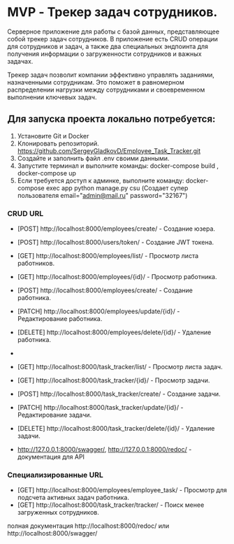 # MVP - Трекер задач сотрудников.  

Cерверное приложение для работы с базой данных, представляющее собой трекер задач сотрудников. В приложение есть CRUD операции для сотрудников и задач, а также два специальных эндпоинта для получения информации о загруженности сотрудников и важных задачах.

Трекер задач позволит компании эффективно управлять заданиями, назначенными сотрудникам. Это поможет в равномерном распределении нагрузки между сотрудниками и своевременном выполнении ключевых задач.

## Для запуска проекта локально потребуется:
1. Установите Git и Docker
2. Клонировать репозиторий. https://github.com/SergeyGladkovD/Employee_Task_Tracker.git
3. Создайте и заполнить файл .env своими данными.
4. Запустите терминал и выполните команды: docker-compose build  , docker-compose up
5. Если требуется доступ к админке, выполните команду: docker-compose exec app python manage.py csu (Создает супер пользователя email="admin@mail.ru"  password="32167")

### CRUD URL
- [POST] http://localhost:8000/employees/create/ - Создание юзера.
- [POST] http://localhost:8000/users/token/ - Создание JWT токена.

- [GET] http://localhost:8000/employees/list/ - Просмотр листа работников.
- [GET] http://localhost:8000/employees/{id}/ - Просмотр работника.
- [POST] http://localhost:8000/employees/create/ - Создание работника.
- [PATCH] http://localhost:8000/employees/update/{id}/ - Редактирование работника.
- [DELETE] http://localhost:8000/employees/delete/{id}/ - Удаление работника.
- 
- [GET] http://localhost:8000/task_tracker/list/ - Просмотр листа задач.
- [GET] http://localhost:8000/task_tracker/{id}/ - Просмотр задачи.
- [POST] http://localhost:8000/task_tracker/create/ - Создание задачи.
- [PATCH] http://localhost:8000/task_tracker/update/{id}/ - Редактирование задачи.
- [DELETE] http://localhost:8000/task_tracker/delete/{id}/ - Удаление задачи.

- http://127.0.0.1:8000/swagger/, http://127.0.0.1:8000/redoc/ - документация для API

### Специализированные URL
- [GET] http://localhost:8000/employees/employee_task/ - Просмотр для подсчета активных задач работника.
- [GET] http://localhost:8000/task_tracker/tracker/ - Поиск менее загруженных сотрудников.


полная документация http://localhost:8000/redoc/ или http://localhost:8000/swagger/